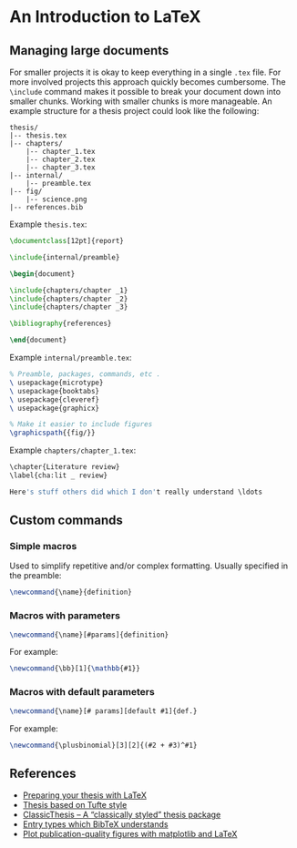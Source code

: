 # An Introduction to LaTeX

## Managing large documents

For smaller projects it is okay to keep everything in a single `.tex` file. For more involved projects this approach quickly becomes cumbersome. The `\include` command makes it possible to break your document down into smaller chunks. Working with smaller chunks is more manageable. An example structure for a thesis project could look like the following:

```
thesis/
|-- thesis.tex
|-- chapters/
    |-- chapter_1.tex
    |-- chapter_2.tex
    |-- chapter_3.tex
|-- internal/
    |-- preamble.tex
|-- fig/
    |-- science.png
|-- references.bib
```

Example `thesis.tex`:

```latex
\documentclass[12pt]{report}

\include{internal/preamble}

\begin{document}

\include{chapters/chapter _1}
\include{chapters/chapter _2}
\include{chapters/chapter _3}

\bibliography{references}

\end{document}
```

Example `internal/preamble.tex`:

```latex
% Preamble, packages, commands, etc .
\ usepackage{microtype}
\ usepackage{booktabs}
\ usepackage{cleveref}
\ usepackage{graphicx}

% Make it easier to include figures
\graphicspath{{fig/}}
```

Example `chapters/chapter_1.tex`:

```python
\chapter{Literature review}
\label{cha:lit _ review}

Here's stuff others did which I don't really understand \ldots
```

## Custom commands

### Simple macros

Used to simplify repetitive and/or complex formatting. Usually specified in the preamble:

```latex
\newcommand{\name}{definition}
```

### Macros with parameters

```latex
\newcommand{\name}[#params]{definition}
```

For example: 

```latex
\newcommand{\bb}[1]{\mathbb{#1}}
```


### Macros with default parameters

```latex
\newcommand{\name}[# params][default #1]{def.}
```

For example: 

```latex
\newcommand{\plusbinomial}[3][2]{(#2 + #3)^#1}
```

## References

- [Preparing your thesis with LaTeX](https://jwalton.info/assets/teaching/latex/slides.pdf)
- [Thesis based on Tufte style](http://www.ccs.neu.edu/home/turon/thesis.pdf)
- [ClassicThesis – A “classically styled” thesis package](https://ctan.org/pkg/classicthesis?lang=en)
- [Entry types which BibTeX understands](https://bib-it.sourceforge.net/help/fieldsAndEntryTypes.php#Entries)
- [Plot publication-quality figures with matplotlib and LaTeX](https://jwalton.info/Embed-Publication-Matplotlib-Latex/)
